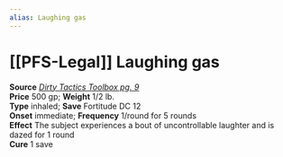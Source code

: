 ```yaml
---
alias: Laughing gas
---
```


# [[PFS-Legal]] Laughing gas

**Source** [_Dirty Tactics Toolbox pg. 9_](http://paizo.com/products/btpy9g23?Pathfinder-Player-Companion-Dirty-Tactics-Toolbox)  
**Price** 500 gp; **Weight** 1/2 lb.  
**Type** inhaled; **Save** Fortitude DC 12  
**Onset** immediate; **Frequency** 1/round for 5 rounds  
**Effect** The subject experiences a bout of uncontrollable laughter and is dazed for 1 round  
**Cure** 1 save
